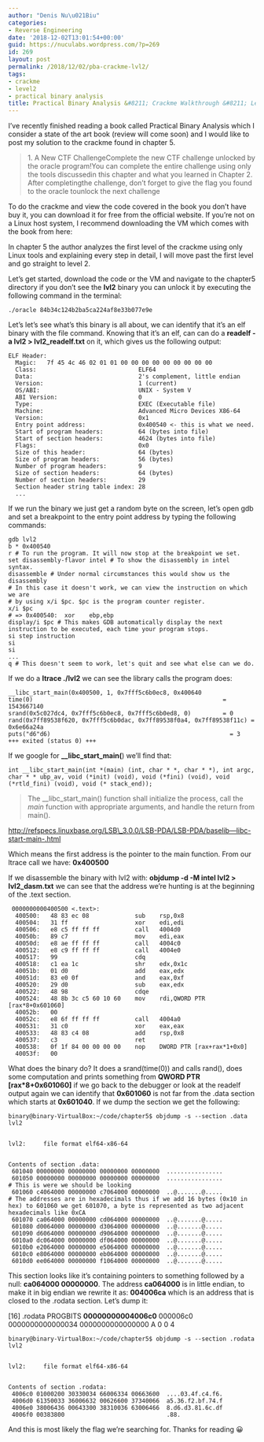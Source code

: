 ```yaml
---
author: "Denis Nu\u021Biu"
categories:
- Reverse Engineering
date: '2018-12-02T13:01:54+00:00'
guid: https://nuculabs.wordpress.com/?p=269
id: 269
layout: post
permalink: /2018/12/02/pba-crackme-lvl2/
tags:
- crackme
- level2
- practical binary analysis
title: Practical Binary Analysis &#8211; Crackme Walkthrough &#8211; Level 2
---
```

I’ve recently finished reading a book called Practical Binary Analysis which I consider a state of the art book (review will come soon) and I would like to post my solution to the crackme found in chapter 5.


> 1\. A New CTF ChallengeComplete the new CTF challenge unlocked by the oracle program!You can complete the entire challenge using only the tools discussedin this chapter and what you learned in Chapter 2. After completingthe challenge, don’t forget to give the flag you found to the oracle tounlock the next challenge


To do the crackme and view the code covered in the book you don’t have buy it, you can download it for free from the official website. If you’re not on a Linux host system, I recommend downloading the VM which comes with the book from here: 


In chapter 5 the author analyzes the first level of the crackme using only Linux tools and explaining every step in detail, I will move past the first level and go straight to level 2.


Let’s get started, download the code or the VM and navigate to the chapter5 directory if you don’t see the **lvl2** binary you can unlock it by executing the following command in the terminal:


```
./oracle 84b34c124b2ba5ca224af8e33b077e9e
```


Let’s let’s see what’s this binary is all about, we can identify that it’s an elf binary with the file command. Knowing that it’s an elf, can can do a **readelf -a lvl2 > lvl2\_readelf.txt** on it, which gives us the following output:


```
ELF Header:
  Magic:   7f 45 4c 46 02 01 01 00 00 00 00 00 00 00 00 00 
  Class:                             ELF64
  Data:                              2's complement, little endian
  Version:                           1 (current)
  OS/ABI:                            UNIX - System V
  ABI Version:                       0
  Type:                              EXEC (Executable file)
  Machine:                           Advanced Micro Devices X86-64
  Version:                           0x1
  Entry point address:               0x400540 <- this is what we need.
  Start of program headers:          64 (bytes into file)
  Start of section headers:          4624 (bytes into file)
  Flags:                             0x0
  Size of this header:               64 (bytes)
  Size of program headers:           56 (bytes)
  Number of program headers:         9
  Size of section headers:           64 (bytes)
  Number of section headers:         29
  Section header string table index: 28
  ...
```


If we run the binary we just get a random byte on the screen, let’s open gdb and set a breakpoint to the entry point address by typing the following commands:


```
gdb lvl2
b * 0x400540 
r # To run the program. It will now stop at the breakpoint we set.
set disassembly-flavor intel # To show the disassembly in intel syntax.
disassemble # Under normal circumstances this would show us the disassembly
# In this case it doesn't work, we can view the instruction on which we are 
# by using x/i $pc. $pc is the program counter register.
x/i $pc
# => 0x400540:	xor    ebp,ebp
display/i $pc # This makes GDB automatically display the next instruction to be executed, each time your program stops.
si step instruction
si
si
...
q # This doesn't seem to work, let's quit and see what else can we do.
```


If we do a **ltrace ./lvl2** we can see the library calls the program does:


```
__libc_start_main(0x400500, 1, 0x7fff5c6b0ec8, 0x400640 
time(0)                                                      = 1543667140
srand(0x5c027dc4, 0x7fff5c6b0ec8, 0x7fff5c6b0ed8, 0)         = 0
rand(0x7ff89538f620, 0x7fff5c6b0dac, 0x7ff89538f0a4, 0x7ff89538f11c) = 0x6e66a24a
puts("d6"d6)                                                   = 3
+++ exited (status 0) +++
```


If we google for **\_\_libc\_start\_main(**) we’ll find that:


```
int __libc_start_main(int *(main) (int, char * *, char * *), int argc, char * * ubp_av, void (*init) (void), void (*fini) (void), void (*rtld_fini) (void), void (* stack_end));
```


> The \_\_libc\_start\_main() function shall initialize the process, call the *main* function with appropriate arguments, and handle the return from main().
> 
> 
http://refspecs.linuxbase.org/LSB\_3.0.0/LSB-PDA/LSB-PDA/baselib—libc-start-main-.html  
> 


Which means the first address is the pointer to the main function. From our ltrace call we have: **0x400500**


If we disassemble the binary with lvl2 with: **objdump -d -M intel lvl2 > lvl2\_dasm.txt** we can see that the address we’re hunting is at the beginning of the .text section.


```
 0000000000400500 <.text>:
  400500:	48 83 ec 08          	sub    rsp,0x8
  400504:	31 ff                	xor    edi,edi
  400506:	e8 c5 ff ff ff       	call   4004d0 
  40050b:	89 c7                	mov    edi,eax
  40050d:	e8 ae ff ff ff       	call   4004c0 
  400512:	e8 c9 ff ff ff       	call   4004e0 
  400517:	99                   	cdq    
  400518:	c1 ea 1c             	shr    edx,0x1c
  40051b:	01 d0                	add    eax,edx
  40051d:	83 e0 0f             	and    eax,0xf
  400520:	29 d0                	sub    eax,edx
  400522:	48 98                	cdqe   
  400524:	48 8b 3c c5 60 10 60 	mov    rdi,QWORD PTR [rax*8+0x601060]
  40052b:	00 
  40052c:	e8 6f ff ff ff       	call   4004a0 
  400531:	31 c0                	xor    eax,eax
  400533:	48 83 c4 08          	add    rsp,0x8
  400537:	c3                   	ret    
  400538:	0f 1f 84 00 00 00 00 	nop    DWORD PTR [rax+rax*1+0x0]
  40053f:	00 
```


What does the binary do? It does a srand(time(0)) and calls rand(), does some computation and prints something from **QWORD PTR \[rax\*8+0x601060\]** if we go back to the debugger or look at the readelf output again we can identify that **0x601060** is not far from the .data section which starts at **0x601040**. If we dump the section we get the following:


```
binary@binary-VirtualBox:~/code/chapter5$ objdump -s --section .data lvl2


lvl2:     file format elf64-x86-64


Contents of section .data:
 601040 00000000 00000000 00000000 00000000  ................
 601050 00000000 00000000 00000000 00000000  ................
# This is were we should be looking
 601060 c4064000 00000000 c7064000 00000000  ..@.......@.....
# The addresses are in hexadecimals thus if we add 16 bytes (0x10 in hex) to 601060 we get 601070, a byte is represented as two adjacent hexadecimals like 0xCA
 601070 ca064000 00000000 cd064000 00000000  ..@.......@.....
 601080 d0064000 00000000 d3064000 00000000  ..@.......@.....
 601090 d6064000 00000000 d9064000 00000000  ..@.......@.....
 6010a0 dc064000 00000000 df064000 00000000  ..@.......@.....
 6010b0 e2064000 00000000 e5064000 00000000  ..@.......@.....
 6010c0 e8064000 00000000 eb064000 00000000  ..@.......@.....
 6010d0 ee064000 00000000 f1064000 00000000  ..@.......@.....
```


This section looks like it’s containing pointers to something followed by a null: **ca064000 00000000**. The address **ca064000** is in little endian, to make it in big endian we rewrite it as: **004006ca** which is an address that is closed to the .rodata section. Let’s dump it:


\[16\] .rodata PROGBITS **00000000004006c0**  000006c0 0000000000000034 0000000000000000 A 0 0 4


```
binary@binary-VirtualBox:~/code/chapter5$ objdump -s --section .rodata lvl2


lvl2:     file format elf64-x86-64


Contents of section .rodata:
 4006c0 01000200 30330034 66006334 00663600  ....03.4f.c4.f6.
 4006d0 61350033 36006632 00626600 37340066  a5.36.f2.bf.74.f
 4006e0 38006436 00643300 38310036 63006466  8.d6.d3.81.6c.df
 4006f0 00383800                             .88.
```


And this is most likely the flag we’re searching for. Thanks for reading 😀